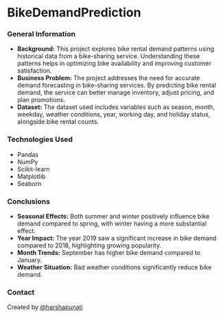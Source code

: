 # BikeDemandPrediction

### General Information
* **Background:** This project explores bike rental demand patterns using historical data from a bike-sharing service. Understanding these patterns helps in optimizing bike availability and improving customer satisfaction.
* **Business Problem:** The project addresses the need for accurate demand forecasting in bike-sharing services. By predicting bike rental demand, the service can better manage inventory, adjust pricing, and plan promotions.
* **Dataset:** The dataset used includes variables such as season, month, weekday, weather conditions, year, working day, and holiday status, alongside bike rental counts.

### Technologies Used
* Pandas 
* NumPy 
* Scikit-learn 
* Matplotlib 
* Seaborn

### Conclusions
* **Seasonal Effects:** Both summer and winter positively influence bike demand compared to spring, with winter having a more substantial effect.
* **Year Impact:** The year 2019 saw a significant increase in bike demand compared to 2018, highlighting growing popularity.
* **Month Trends:** September has higher bike demand compared to January.
* **Weather Situation:** Bad weather conditions significantly reduce bike demand.

### Contact
Created by [@harshapunati](https://github.com/harshapunati)